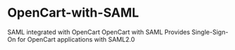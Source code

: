 # OpenCart-with-SAML

SAML integrated with OpenCart
OpenCart with SAML
Provides Single-Sign-On for OpenCart applications with SAML2.0

